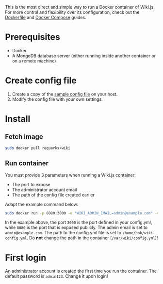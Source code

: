 <!-- TITLE: Using the Docker image -->
<!-- SUBTITLE: How to use the Docker image directly -->

This is the most direct and simple way to run a Docker container of Wiki.js. For more control and flexibility over its configuration, check out the [Dockerfile](/wiki/docker/dockerfile) and [Docker Compose](/wiki/docker/compose) guides.
# Prerequisites
- Docker
- A MongoDB database server (either running inside another container or on a remote machine)
# Create config file
1) Create a copy of the [sample config file](https://github.com/Requarks/wiki-v1/blob/master/config.sample.yml) on your host.
2) Modify the config file with your own settings.
# Install
## Fetch image

```bash
sudo docker pull requarks/wiki
```
## Run container
You must provide 3 parameters when running a Wiki.js container:

- The port to expose
- The administrator account email
- The path of the config file created earlier

Adapt the example command below:

```bash
sudo docker run -p 8080:3000 -e "WIKI_ADMIN_EMAIL=admin@example.com" -v /home/bob/wiki-config.yml:/var/wiki/config.yml requarks/wiki
```

In the example above, the port `3000` is the port defined in your config.yml, while `8080` is the port that is exposed publicly.
The admin email is set to `admin@example.com`.
The path to the config.yml file is set to `/home/bob/wiki-config.yml`. Do **not** change the path in the container (`/var/wiki/config.yml`)!
# First login
An administrator account is created the first time you run the container. The default password is `admin123`. Change it upon login!